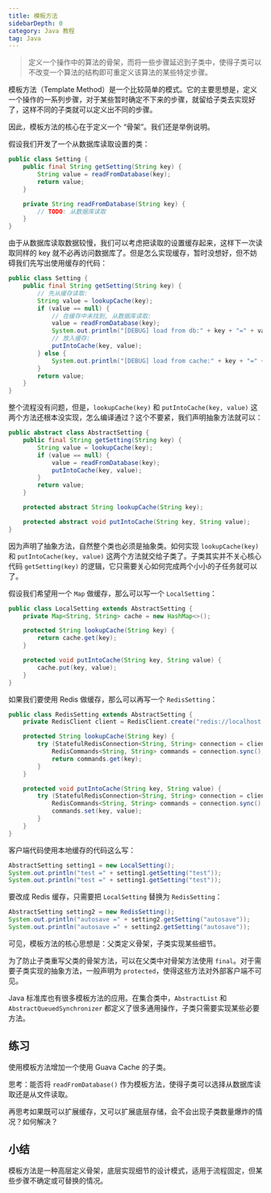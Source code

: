 ```yaml
---
title: 模板方法
sidebarDepth: 0
category: Java 教程
tag: Java
---
```



> 定义一个操作中的算法的骨架，而将一些步骤延迟到子类中，使得子类可以不改变一个算法的结构即可重定义该算法的某些特定步骤。

模板方法（Template Method）是一个比较简单的模式。它的主要思想是，定义一个操作的一系列步骤，对于某些暂时确定不下来的步骤，就留给子类去实现好了，这样不同的子类就可以定义出不同的步骤。

因此，模板方法的核心在于定义一个 “骨架”。我们还是举例说明。

假设我们开发了一个从数据库读取设置的类：

```java
public class Setting {
    public final String getSetting(String key) {
        String value = readFromDatabase(key);
        return value;
    }

	private String readFromDatabase(String key) {
        // TODO: 从数据库读取
    }
}
```

由于从数据库读取数据较慢，我们可以考虑把读取的设置缓存起来，这样下一次读取同样的 key 就不必再访问数据库了。但是怎么实现缓存，暂时没想好，但不妨碍我们先写出使用缓存的代码：

```java
public class Setting {
    public final String getSetting(String key) {
        // 先从缓存读取:
        String value = lookupCache(key);
        if (value == null) {
            // 在缓存中未找到, 从数据库读取:
            value = readFromDatabase(key);
            System.out.println("[DEBUG] load from db:" + key + "=" + value);
            // 放入缓存:
            putIntoCache(key, value);
        } else {
            System.out.println("[DEBUG] load from cache:" + key + "=" + value);
        }
        return value;
    }
}
```

整个流程没有问题，但是，`lookupCache(key)` 和 `putIntoCache(key, value)` 这两个方法还根本没实现，怎么编译通过？这个不要紧，我们声明抽象方法就可以：

```java
public abstract class AbstractSetting {
    public final String getSetting(String key) {
        String value = lookupCache(key);
        if (value == null) {
            value = readFromDatabase(key);
            putIntoCache(key, value);
        }
        return value;
    }

    protected abstract String lookupCache(String key);

    protected abstract void putIntoCache(String key, String value);
}
```

因为声明了抽象方法，自然整个类也必须是抽象类。如何实现 `lookupCache(key)` 和 `putIntoCache(key, value)` 这两个方法就交给子类了。子类其实并不关心核心代码 `getSetting(key)` 的逻辑，它只需要关心如何完成两个小小的子任务就可以了。

假设我们希望用一个 `Map` 做缓存，那么可以写一个 `LocalSetting`：

```java
public class LocalSetting extends AbstractSetting {
    private Map<String, String> cache = new HashMap<>();

    protected String lookupCache(String key) {
        return cache.get(key);
    }

    protected void putIntoCache(String key, String value) {
        cache.put(key, value);
    }
}
```

如果我们要使用 Redis 做缓存，那么可以再写一个 `RedisSetting`：

```java
public class RedisSetting extends AbstractSetting {
    private RedisClient client = RedisClient.create("redis://localhost:6379");

    protected String lookupCache(String key) {
        try (StatefulRedisConnection<String, String> connection = client.connect()) {
            RedisCommands<String, String> commands = connection.sync();
            return commands.get(key);
        }
    }

    protected void putIntoCache(String key, String value) {
        try (StatefulRedisConnection<String, String> connection = client.connect()) {
            RedisCommands<String, String> commands = connection.sync();
            commands.set(key, value);
        }
    }
}
```

客户端代码使用本地缓存的代码这么写：

```java
AbstractSetting setting1 = new LocalSetting();
System.out.println("test =" + setting1.getSetting("test"));
System.out.println("test =" + setting1.getSetting("test"));
```

要改成 Redis 缓存，只需要把 `LocalSetting` 替换为 `RedisSetting`：

```java
AbstractSetting setting2 = new RedisSetting();
System.out.println("autosave =" + setting2.getSetting("autosave"));
System.out.println("autosave =" + setting2.getSetting("autosave"));
```

可见，模板方法的核心思想是：父类定义骨架，子类实现某些细节。

为了防止子类重写父类的骨架方法，可以在父类中对骨架方法使用 `final`。对于需要子类实现的抽象方法，一般声明为 `protected`，使得这些方法对外部客户端不可见。

Java 标准库也有很多模板方法的应用。在集合类中，`AbstractList` 和 `AbstractQueuedSynchronizer` 都定义了很多通用操作，子类只需要实现某些必要方法。

## 练习

使用模板方法增加一个使用 Guava Cache 的子类。


思考：能否将 `readFromDatabase()` 作为模板方法，使得子类可以选择从数据库读取还是从文件读取。

再思考如果既可以扩展缓存，又可以扩展底层存储，会不会出现子类数量爆炸的情况？如何解决？

## 小结

模板方法是一种高层定义骨架，底层实现细节的设计模式，适用于流程固定，但某些步骤不确定或可替换的情况。





